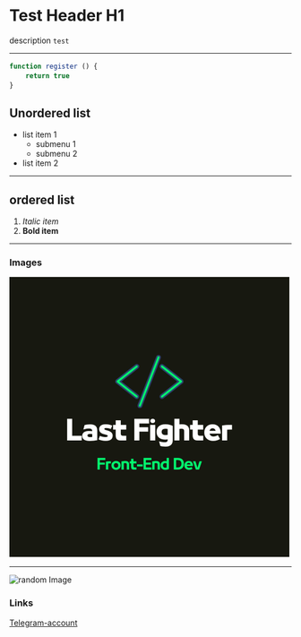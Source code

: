 # Test Header H1

description `test`

---

```javascript
function register () {
    return true
}
```

## Unordered list 
- list item 1
    - submenu 1
    - submenu 2
- list item 2

---


## ordered list 
1. *Italic item*
2. **Bold item**


---

### Images

![random Image](images/Last%20Fighter.png)

---

![random Image](https://img.shields.io/badge/JavaScript-323330?style=for-the-badge&logo=javascript&logoColor=F7DF1E)

### Links

[Telegram-account](https://google.com)

